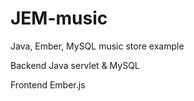 # JEM-music
Java, Ember, MySQL music store example

Backend Java servlet & MySQL

Frontend Ember.js
